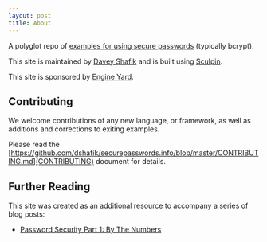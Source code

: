 ```yaml
---
layout: post
title: About
---
```


A polyglot repo of [examples for using secure passwords](http://securepasswords.info/) (typically bcrypt).

This site is maintained by <a href="http://twitter.com/dshafik">Davey Shafik</a> and is built using <a href="https://sculpin.io">Sculpin</a>.

This site is sponsored by <a href="https://www.engineyard.com">Engine Yard</a>.

## Contributing

We welcome contributions of any new language, or framework, as well as additions and corrections to exiting examples.

Please read the [https://github.com/dshafik/securepasswords.info/blob/master/CONTRIBUTING.md](CONTRIBUTING) document for details.

## Further Reading

This site was created as an additional resource to accompany a series of blog posts:

- [Password Security Part 1: By The Numbers](https://blog.engineyard.com/2014/password-security-part-1)